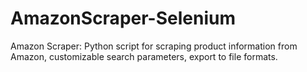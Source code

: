 # AmazonScraper-Selenium
Amazon Scraper: Python script for scraping product information from Amazon, customizable search parameters, export to file formats.

